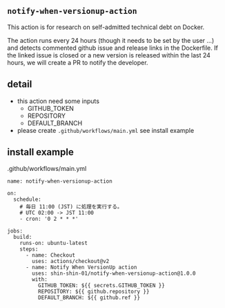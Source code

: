 ## `notify-when-versionup-action`
This action is for research on self-admitted technical debt on Docker.

The action runs every 24 hours (though it needs to be set by the user ...) and detects commented github issue and release links in the Dockerfile.
If the linked issue is closed or a new version is released within the last 24 hours, we will create a PR to notify the developer.

## detail
* this action need some inputs
  * GITHUB_TOKEN
  * REPOSITORY
  * DEFAULT_BRANCH
* please create `.github/workflows/main.yml` see install example

## install example
.github/workflows/main.yml
```
name: notify-when-versionup-action

on:
  schedule:
    # 毎日 11:00 (JST) に処理を実行する。
    # UTC 02:00 -> JST 11:00
    - cron: '0 2 * * *'

jobs:
  build:
    runs-on: ubuntu-latest
    steps:
      - name: Checkout
        uses: actions/checkout@v2
      - name: Notify When VersionUp action
        uses: shin-shin-01/notify-when-versionup-action@1.0.0
        with:
          GITHUB_TOKEN: ${{ secrets.GITHUB_TOKEN }}
          REPOSITORY: ${{ github.repository }}
          DEFAULT_BRANCH: ${{ github.ref }}
```